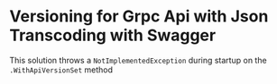 # Versioning for Grpc Api with Json Transcoding  with Swagger

This solution throws a ```NotImplementedException``` during startup on the ```.WithApiVersionSet``` method